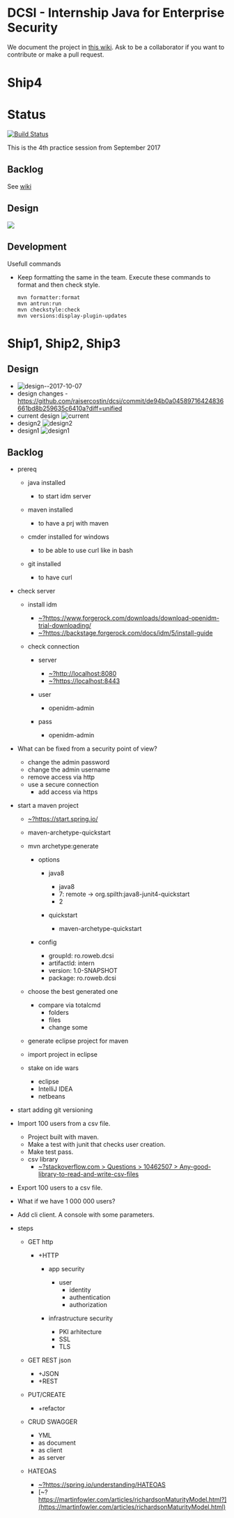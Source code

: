 # DCSI - Internship Java for Enterprise Security

We document the project in [this wiki](https://github.com/raisercostin/dcsi/wiki).
Ask to be a collaborator if you want to contribute or make a pull request.

# Ship4

# Status
[![Build Status](https://api.travis-ci.org/raisercostin/dcsi.svg?branch=team/ship4)](https://travis-ci.org/raisercostin/dcsi/team/ship4)

This is the 4th practice session from September 2017

## Backlog
See [wiki](https://github.com/raisercostin/dcsi/wiki/UserSync-App-Backlog)

## Design

![](design.png)

## Development

Usefull commands
- Keep formatting the same in the team. Execute these commands to format and then check style.
    ```
    mvn formatter:format
    mvn antrun:run
    mvn checkstyle:check
    mvn versions:display-plugin-updates
    ```

# Ship1, Ship2, Ship3

## Design
- ![design--2017-10-07](https://github.com/raisercostin/dcsi/blob/master/design--2017-10-07.png)
- design changes - https://github.com/raisercostin/dcsi/commit/de94b0a04589716424836661bd8b259635c6410a?diff=unified
- current design
  ![current](https://github.com/raisercostin/dcsi/blob/user/costin/all.png)
- design2
  ![design2](https://github.com/raisercostin/dcsi/raw/de94b0a04589716424836661bd8b259635c6410a/all.png)
- design1
  ![design1](https://github.com/raisercostin/dcsi/raw/22c2be6f032539e29764df3c6ca945048a613af8/all.png)

## Backlog

- prereq 
    - java installed 
        - to start idm server 

    - maven installed 
        - to have a prj with maven 

    - cmder installed for windows 
        - to be able to use curl like in bash 

    - git installed 
        - to have curl 

- check server 
    - install idm 
        - [~?https://www.forgerock.com/downloads/download-openidm-trial-downloading/ ](https://www.forgerock.com/downloads/download-openidm-trial-downloading/)
        - [~?https://backstage.forgerock.com/docs/idm/5/install-guide ](https://backstage.forgerock.com/docs/idm/5/install-guide)

    - check connection 
        - server 
            - [~?http://localhost:8080 ](http://localhost:8080/)
            - [~?https://localhost:8443 ](https://localhost:8443/)

        - user 
            - openidm-admin 

        - pass 
            - openidm-admin 

- What can be fixed from a security point of view? 
    - change the admin password 
    - change the admin username 
    - remove access via http 
    - use a secure connection 
        - add access via https 

- start a maven project 
    - [~?https://start.spring.io/ ](https://start.spring.io/)
    - maven-archetype-quickstart 
    - mvn archetype:generate 
        - options 
            - java8 
                - java8 
                - 7: remote -&gt; org.spilth:java8-junit4-quickstart 
                - 2 

            - quickstart 
                - maven-archetype-quickstart 

        - config 
            - groupId: ro.roweb.dcsi 
            - artifactId: intern 
            - version: 1.0-SNAPSHOT 
            - package: ro.roweb.dcsi 

    - choose the best generated one 
        - compare via totalcmd 
            - folders 
            - files 
            - change some 

    - generate eclipse project for maven 
    - import project in eclipse 
    - stake on ide wars 
        - eclipse 
        - IntelliJ IDEA 
        - netbeans 

- start adding git versioning 
- Import 100 users from a csv file. 
    - Project built with maven. 
    - Make a test with junit that checks user creation. 
    - Make test pass. 
    - csv library 
        - [~?stackoverflow.com &gt; Questions &gt; 10462507 &gt; Any-good-library-to-read-and-write-csv-files ](http://stackoverflow.com/questions/10462507/any-good-library-to-read-and-write-csv-files)

- Export 100 users to a csv file. 
- What if we have 1 000 000 users? 
- Add cli client. A console with some parameters. 
- steps 
    - GET http 
        - +HTTP 
            - app security 
                - user 
                    - identity 
                    - authentication 
                    - authorization 

            - infrastructure security 
                - PKI arhitecture 
                - SSL 
                - TLS 

    - GET REST json 
        - +JSON 
        - +REST 

    - PUT/CREATE 
        - +refactor 

    - CRUD SWAGGER 
        - YML 
        - as document 
        - as client 
        - as server 

    - HATEOAS 
        - [~?https://spring.io/understanding/HATEOAS ](https://spring.io/understanding/HATEOAS)
        - [~?https://martinfowler.com/articles/richardsonMaturityModel.html?](https://martinfowler.com/articles/richardsonMaturityModel.html)
